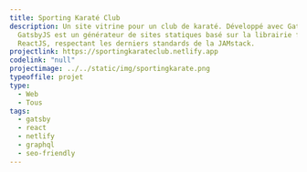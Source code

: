 ```yaml
---
title: Sporting Karaté Club
description: Un site vitrine pour un club de karaté. Développé avec Gatsby JS.
  GatsbyJS est un générateur de sites statiques basé sur la librairie front-end
  ReactJS, respectant les derniers standards de la JAMstack.
projectlink: https://sportingkarateclub.netlify.app
codelink: "null"
projectimage: ../../static/img/sportingkarate.png
typeoffile: projet
type:
  - Web
  - Tous
tags:
  - gatsby
  - react
  - netlify
  - graphql
  - seo-friendly
---
```

